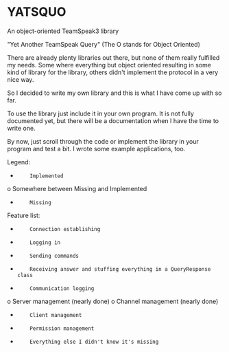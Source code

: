 YATSQUO
=======

An object-oriented TeamSpeak3 library

"Yet Another TeamSpeak Query" (The O stands for Object Oriented)

There are already plenty libraries out there, but none of them really fulfilled
my needs. Some where everything but object oriented resulting in some kind of
library for the library, others didn't implement the protocol in a very nice way.

So I decided to write my own library and this is what I have come up with so far.

To use the library just include it in your own program. It is not fully documented
yet, but there will be a documentation when I have the time to write one.

By now, just scroll through the code or implement the library in your program and
test a bit. I wrote some example applications, too.

Legend:
+         Implemented
o         Somewhere between Missing and Implemented
-         Missing
Feature list:
+         Connection establishing
+         Logging in
+         Sending commands
+         Receiving answer and stuffing everything in a QueryResponse class
+         Communication logging
o         Server management (nearly done)
o         Channel management (nearly done)
-         Client management
-         Permission management
-         Everything else I didn't know it's missing